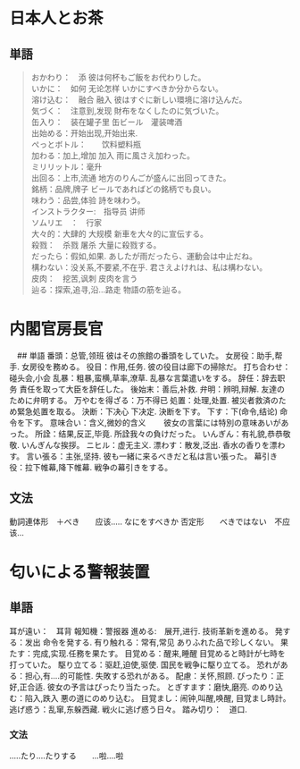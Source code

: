 # 日本人とお茶　
## 単語
>おかわり：　添 彼は何杯もご飯をお代わりした。<br/>
>いかに：　如何 无论怎样  いかにすべきか分からない。<br/>
>溶け込む：　融合 融入 彼はすぐに新しい環境に溶け込んだ。<br/>
>気づく：　注意到,发现  財布をなくしたのに気づいた。<br/>
>缶入り：　装在罐子里  缶ビール　灌装啤酒<br/>
>出始める：开始出现,开始出来.<br/>
>ぺっとボトル：　　饮料塑料瓶<br/>
>加わる：加上,增加 加入  雨に風さえ加わった。<br/>
>ミリリットル：毫升<br/>
>出回る：上市,流通  地方のりんごが盛んに出回ってきた。<br/>
>銘柄：品牌,牌子 ビールであればどの銘柄でも良い。<br/>
>味わう：品尝,体验 詩を味わう。<br/>
>インストラクター:　指导员 讲师<br/>
>ソムリエ　：　行家<br/>
>大々的：大肆的 大规模  新車を大々的に宣伝する。<br/>
>殺戮：　杀戮 屠杀  大量に殺戮する。<br/>
>だったら：假如,如果.  あしたが雨だったら、運動会は中止だね。<br/>
>構わない：没关系,不要紧,不在乎. 君さえよけれは、私は構わない。<br/>
>皮肉：　挖苦,讽刺  皮肉を言う<br/>
>辿る：探索,追寻,沿...路走 物語の筋を辿る。<br/>


# 内閣官房長官
　## 単語
 番頭：总管,领班  彼はその旅館の番頭をしていた。
 女房役：助手,帮手. 女房役を務める。
 役目：作用,任务. 彼の役目は廊下の掃除だ。
 打ち合わせ：碰头会,小会
 乱暴：粗暴,蛮横,草率,潦草.  乱暴な言葉遣いをする。
 辞任：辞去职务 責任を取って大臣を辞任した。
 後始末：善后,补救. 
 弁明：辨明,辩解.  友達のために弁明する。
 万やむを得ざる：万不得已 
 処置：处理,处置. 被災者救済のため緊急処置を取る。
 決断：下决心 下决定. 決断を下す。
 下す：下(命令,结论)  命令を下す。
 意味合い：含义,微妙的含义  　　彼女の言葉には特別の意味あいがあった。
 所詮：结果,反正,毕竟.  所詮我々の負けだった。
 いんぎん：有礼貌,恭恭敬敬.  いんぎんな挨拶。
 ニヒル：虚无主义.
 漂わす：散发,泛出.   香水の香りを漂わす。
 言い張る：主张,坚持.   彼も一緒に来るべきだと私は言い張った。
 幕引き役：拉下帷幕,降下帷幕.  戦争の幕引きをする。
 ## 文法
 動詞連体形　＋べき　　应该.....  なにをすべきか
 否定形　　べきではない　不应该...
 
 # 匂いによる警報装置
## 単語
耳が遠い：　耳背 
報知機：警报器
進める:　展开,进行.   技術革新を進める。
発する：发出   命令を発する.
有り触れる：常有,常见 ありふれた品で珍しくない。
果たす：完成,实现.任務を果たす。
目覚める：醒来,睡醒 目覚めると時計が七時を打っていた。
駆り立てる：驱赶,迫使,驱使.  国民を戦争に駆り立てる。
恐れがある：担心,有....的可能性.  失敗する恐れがある。
配慮：关怀,照顾. 
ぴったり：正好,正合适. 彼女の予言はぴったり当たった。
とぎすます：磨快,磨亮. 
のめり込む：陷入,跌入  悪の道にのめり込む。
目覚まし：闹钟,叫醒,唤醒,  目覚まし時計。
逃げ惑う：乱窜,东躲西藏. 戦火に逃げ惑う日々。
踏み切り：　道口.
### 文法
.....たり....たりする　　...啦....啦
